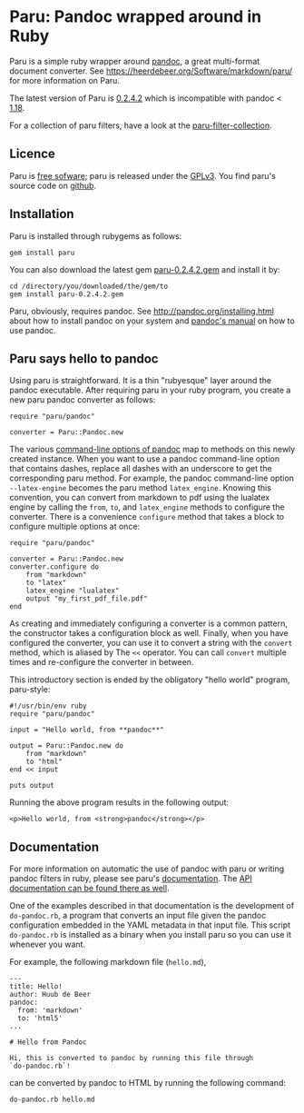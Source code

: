 # Paru: Pandoc wrapped around in Ruby

Paru is a simple ruby wrapper around [pandoc](http://www.pandoc.org), a great
multi-format document converter. See
<https://heerdebeer.org/Software/markdown/paru/> for more information on Paru.

The latest version of Paru is
[0.2.4.2](https://github.com/htdebeer/paru/blob/master/releases/paru-0.2.4.2.gem)
which is incompatible with pandoc <
[1.18](http://pandoc.org/releases.html#pandoc-1.18-26-oct-2016). 

For a collection of paru filters, have a look at the
[paru-filter-collection](https://github.com/htdebeer/paru-filter-collection).

## Licence

Paru is [free sofware](https://www.gnu.org/philosophy/free-sw.en.html);
paru is released under the
[GPLv3](https://www.gnu.org/licenses/gpl-3.0.en.html). You find paru's
source code on [github](https://github.com/htdebeer/paru).

## Installation

Paru is installed through rubygems as follows:

    gem install paru

You can also download the latest gem
[paru-0.2.4.2.gem](https://github.com/htdebeer/paru/blob/master/releases/paru-0.2.4.2.gem)
and install it by:

    cd /directory/you/downloaded/the/gem/to
    gem install paru-0.2.4.2.gem

Paru, obviously, requires pandoc. See
<http://pandoc.org/installing.html> about how to install pandoc on your
system and [pandoc's manual](http://pandoc.org/README.html) on how to
use pandoc.

## Paru says hello to pandoc

Using paru is straightforward. It is a thin "rubyesque" layer around the
pandoc executable. After requiring paru in your ruby program, you create
a new paru pandoc converter as follows:

    require "paru/pandoc"

    converter = Paru::Pandoc.new

The various [command-line options of
pandoc](http://pandoc.org/README.html#options) map to methods on this
newly created instance. When you want to use a pandoc command-line
option that contains dashes, replace all dashes with an underscore to
get the corresponding paru method. For example, the pandoc command-line
option `--latex-engine` becomes the paru method `latex_engine`. Knowing
this convention, you can convert from markdown to pdf using the lualatex
engine by calling the `from`, `to`, and `latex_engine` methods to
configure the converter. There is a convenience `configure` method that
takes a block to configure multiple options at once:

    require "paru/pandoc"

    converter = Paru::Pandoc.new
    converter.configure do
        from "markdown"
        to "latex"
        latex_engine "lualatex"
        output "my_first_pdf_file.pdf"
    end

As creating and immediately configuring a converter is a common pattern,
the constructor takes a configuration block as well. Finally, when you
have configured the converter, you can use it to convert a string with
the `convert` method, which is aliased by The `<<` operator. You can
call `convert` multiple times and re-configure the converter in between.

This introductory section is ended by the obligatory "hello world"
program, paru-style:

    #!/usr/bin/env ruby
    require "paru/pandoc"

    input = "Hello world, from **pandoc**"

    output = Paru::Pandoc.new do
        from "markdown"
        to "html"
    end << input

    puts output

Running the above program results in the following output:

    <p>Hello world, from <strong>pandoc</strong></p>

## Documentation

For more information on automatic the use of pandoc with paru or writing
pandoc filters in ruby, please see paru's
[documentation](https://heerdebeer.org/Software/markdown/paru/). The [API
documentation can be found there as
well](https://heerdebeer.org/Software/markdown/paru/documentation/api-doc/).

One of the examples described in that documentation is the development of
`do-pandoc.rb`, a program that converts an input file given the pandoc
configuration embedded in the YAML metadata in that input file. This script
`do-pandoc.rb` is installed as a binary when you install paru so you can use
it whenever you want. 

For example, the following markdown file (`hello.md`),

    ---
    title: Hello!
    author: Huub de Beer
    pandoc:
      from: 'markdown'
      to: 'html5'
    ...

    # Hello from Pandoc

    Hi, this is converted to pandoc by running this file through
    `do-pandoc.rb`!

can be converted by pandoc to HTML by running the following command:

    do-pandoc.rb hello.md

